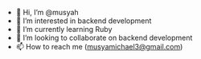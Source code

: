 - 👋 Hi, I’m @musyah
- 👀 I’m interested in backend development 
- 🌱 I’m currently learning Ruby
- 💞️ I’m looking to collaborate on backend development 
- 📫 How to reach me (musyamichael3@gmail.com) 

<!---
musyah/musyah is a ✨ special ✨ repository because its `README.md` (this file) appears on your GitHub profile.
You can click the Preview link to take a look at your changes.
--->
